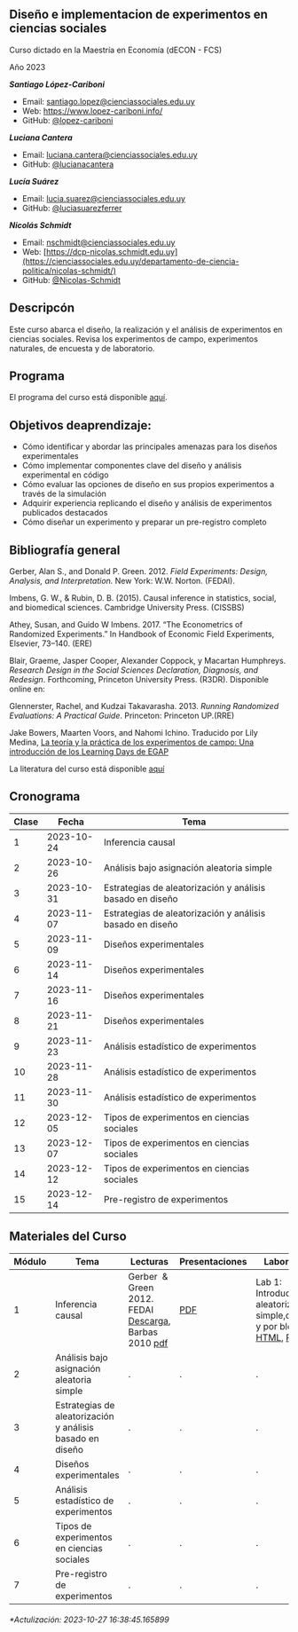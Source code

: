 
## Diseño e implementacion de experimentos en ciencias sociales

Curso dictado en la Maestría en Economía (dECON - FCS)

Año 2023

***Santiago López-Cariboni***

- Email: <santiago.lopez@cienciassociales.edu.uy>
- Web: <https://www.lopez-cariboni.info/>
- GitHub: [@lopez-cariboni](https://github.com/lopez-cariboni)

***Luciana Cantera***

- Email: <luciana.cantera@cienciassociales.edu.uy>
- GitHub: [@lucianacantera](https://github.com/lucianacantera)

***Lucía Suárez***

- Email: <lucia.suarez@cienciassociales.edu.uy>
- GitHub: [@luciasuarezferrer](https://github.com/luciasuarezferrer)

***Nicolás Schmidt***

- Email: <nschmidt@cienciassociales.edu.uy>
- Web:
  [https://dcp-nicolas.schmidt.edu.uy](https://cienciassociales.edu.uy/departamento-de-ciencia-politica/nicolas-schmidt/)
- GitHub: [@Nicolas-Schmidt](https://github.com/Nicolas-Schmidt)

## Descripcón

Este curso abarca el diseño, la realización y el análisis de
experimentos en ciencias sociales. Revisa los experimentos de campo,
experimentos naturales, de encuesta y de laboratorio.

## Programa

El programa del curso está disponible
[aquí](https://drive.google.com/u/0/uc?id=1P7wshzrPodf2tfPWMIRXo6YsI3zh0dMn&export=download).

## Objetivos deaprendizaje:

- Cómo identificar y abordar las principales amenazas para los diseños
  experimentales
- Cómo implementar componentes clave del diseño y análisis experimental
  en código
- Cómo evaluar las opciones de diseño en sus propios experimentos a
  través de la simulación
- Adquirir experiencia replicando el diseño y análisis de experimentos
  publicados destacados
- Cómo diseñar un experimento y preparar un pre-registro completo

## Bibliografía general

Gerber, Alan S., and Donald P. Green. 2012. *Field Experiments: Design,
Analysis, and Interpretation.* New York: W.W. Norton. (FEDAI).

Imbens, G. W., & Rubin, D. B. (2015). Causal inference in statistics,
social, and biomedical sciences. Cambridge University Press. (CISSBS)

Athey, Susan, and Guido W Imbens. 2017. “The Econometrics of Randomized
Experiments.” In Handbook of Economic Field Experiments, Elsevier,
73–140. (ERE)

Blair, Graeme, Jasper Cooper, Alexander Coppock, y Macartan Humphreys.
*Research Design in the Social Sciences Declaration, Diagnosis, and
Redesign*. Forthcoming, Princeton University Press. (R3DR). Disponible
online en:

Glennerster, Rachel, and Kudzai Takavarasha. 2013. *Running Randomized
Evaluations: A Practical Guide*. Princeton: Princeton UP.(RRE)

Jake Bowers, Maarten Voors, and Nahomi Ichino. Traducido por Lily
Medina, [La teoría y la práctica de los experimentos de campo: Una
introducción de los Learning Days de
EGAP](https://lilymedina.github.io/theory_and_practice_of_field_experiments/)

La literatura del curso está disponible
[aquí](https://drive.google.com/drive/folders/154rb3NLmaPQQB8L9xvvFmakDQ1wMudYQ?usp=sharing)

## Cronograma

| Clase | Fecha      | Tema                                                      |
|-------|------------|-----------------------------------------------------------|
| 1     | 2023-10-24 | Inferencia causal                                         |
| 2     | 2023-10-26 | Análisis bajo asignación aleatoria simple                 |
| 3     | 2023-10-31 | Estrategias de aleatorización y análisis basado en diseño |
| 4     | 2023-11-07 | Estrategias de aleatorización y análisis basado en diseño |
| 5     | 2023-11-09 | Diseños experimentales                                    |
| 6     | 2023-11-14 | Diseños experimentales                                    |
| 7     | 2023-11-16 | Diseños experimentales                                    |
| 8     | 2023-11-21 | Diseños experimentales                                    |
| 9     | 2023-11-23 | Análisis estadístico de experimentos                      |
| 10    | 2023-11-28 | Análisis estadístico de experimentos                      |
| 11    | 2023-11-30 | Análisis estadístico de experimentos                      |
| 12    | 2023-12-05 | Tipos de experimentos en ciencias sociales                |
| 13    | 2023-12-07 | Tipos de experimentos en ciencias sociales                |
| 14    | 2023-12-12 | Tipos de experimentos en ciencias sociales                |
| 15    | 2023-12-14 | Pre-registro de experimentos                              |

## Materiales del Curso

| Módulo | Tema                                                      | Lecturas                                                                                                                                             | Presentaciones                                                                              | Laboratorios                                                                                                                                                                                                                                                      |
|--------|-----------------------------------------------------------|------------------------------------------------------------------------------------------------------------------------------------------------------|---------------------------------------------------------------------------------------------|-------------------------------------------------------------------------------------------------------------------------------------------------------------------------------------------------------------------------------------------------------------------|
| 1      | Inferencia causal                                         | Gerber  & Green 2012. FEDAI [Descarga](https://drive.google.com/drive/folders/14HDw0lx7v8cduNtj2XNvvZ5fm_lQ7Z6y?usp=sharing), Barbas 2010 [pdf](url) | [PDF](https://drive.google.com/u/0/uc?id=14ocI_63vA0eF2ixw4rOMzs0H6vzGTv4H&export=download) | Lab 1: Introducción a la aleatorización simple,completa, y por bloques: [HTML](https://drive.google.com/u/0/uc?id=1J6pjygV39O6g-A_VqCOC-A64s9vlZSd_&export=download), [Rmd](https://drive.google.com/u/0/uc?id=1JAns64_qRpMvtEWVIQC39CLFNQhEMoCz&export=download) |
| 2      | Análisis bajo asignación aleatoria simple                 | .                                                                                                                                                    | .                                                                                           | .                                                                                                                                                                                                                                                                 |
| 3      | Estrategias de aleatorización y análisis basado en diseño | .                                                                                                                                                    | .                                                                                           | .                                                                                                                                                                                                                                                                 |
| 4      | Diseños experimentales                                    | .                                                                                                                                                    | .                                                                                           | .                                                                                                                                                                                                                                                                 |
| 5      | Análisis estadístico de experimentos                      | .                                                                                                                                                    | .                                                                                           | .                                                                                                                                                                                                                                                                 |
| 6      | Tipos de experimentos en ciencias sociales                | .                                                                                                                                                    | .                                                                                           | .                                                                                                                                                                                                                                                                 |
| 7      | Pre-registro de experimentos                              | .                                                                                                                                                    | .                                                                                           | .                                                                                                                                                                                                                                                                 |

###### \*Actulización: 2023-10-27 16:38:45.165899
